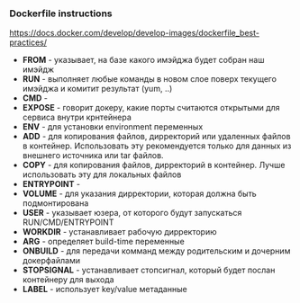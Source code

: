 ### Dockerfile instructions
https://docs.docker.com/develop/develop-images/dockerfile_best-practices/

- ****FROM**** - указывает, на базе какого имэйджа будет собран наш имэйдж
- ****RUN**** - выполняет любые команды в новом слое поверх текущего имэйджа и комитит результат (yum, ..)
- ****CMD**** - 
- ****EXPOSE**** - говорит докеру, какие порты считаются открытыми для сервиса внутри крнтейнера
- ****ENV**** - для установки environment переменных
- ****ADD**** - для копирования файлов, дирректорий или удаленных файлов в контейнер. Использовать эту рекомендуется только для данных из внешнего источника или tar файлов.
- ****COPY**** - для копирования файлов, дирректорий в контейнер. Лучше использовать эту для локальных файлов
- ****ENTRYPOINT**** - 
- ****VOLUME**** - для указания дирректории, которая должна быть подмонтирована
- ****USER**** - указывает юзера, от которого будут запускаться RUN/CMD/ENTRYPOINT
- ****WORKDIR**** - устанавливает рабочую дирректорию
- ****ARG**** - определяет build-time переменные
- ****ONBUILD**** - для передачи комманд между родительским и дочерним докерфайлами
- ****STOPSIGNAL**** - устанавливает стопсигнал, который будет послан контейнеру для выхода
- ****LABEL**** - использует key/value метаданные

